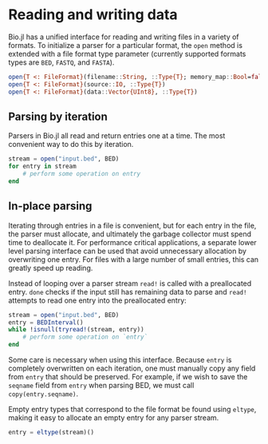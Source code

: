 # Reading and writing data

Bio.jl has a unified interface for reading and writing files in a variety of
formats. To initialize a parser for a particular format, the `open` method is
extended with a file format type parameter (currently supported formats types
are `BED`, `FASTQ`, and `FASTA`).

```julia
open{T <: FileFormat}(filename::String, ::Type{T}; memory_map::Bool=false)
open{T <: FileFormat}(source::IO, ::Type{T})
open{T <: FileFormat}(data::Vector{UInt8}, ::Type{T})
```


## Parsing by iteration

Parsers in Bio.jl all read and return entries one at a time. The most convenient
way to do this by iteration.

```julia
stream = open("input.bed", BED)
for entry in stream
    # perform some operation on entry
end
```


## In-place parsing

Iterating through entries in a file is convenient, but for each entry in the
file, the parser must allocate, and ultimately the garbage collector must spend
time to deallocate it. For performance critical applications, a separate lower
level parsing interface can be used that avoid unnecessary allocation by
overwriting one entry. For files with a large number of small entries, this can
greatly speed up reading.

Instead of looping over a parser stream `read!` is called with a preallocated
entry. `done` checks if the input still has remaining data to parse and
`read!` attempts to read one entry into the preallocated entry:
```julia
stream = open("input.bed", BED)
entry = BEDInterval()
while !isnull(tryread!(stream, entry))
    # perform some operation on `entry`
end
```

Some care is necessary when using this interface. Because `entry` is completely
overwritten on each iteration, one must manually copy any field from `entry`
that should be preserved. For example, if we wish to save the `seqname` field
from `entry` when parsing BED, we must call `copy(entry.seqname)`.

Empty entry types that correspond to the file format be found using `eltype`,
making it easy to allocate an empty entry for any parser stream.

```julia
entry = eltype(stream)()
```


